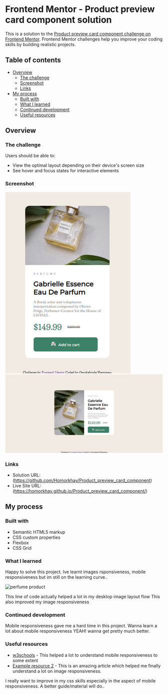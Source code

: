 # Frontend Mentor - Product preview card component solution

This is a solution to the [Product preview card component challenge on Frontend Mentor](https://www.frontendmentor.io/challenges/product-preview-card-component-GO7UmttRfa). Frontend Mentor challenges help you improve your coding skills by building realistic projects. 

## Table of contents

- [Overview](#overview)
  - [The challenge](#the-challenge)
  - [Screenshot](#screenshot)
  - [Links](#links)
- [My process](#my-process)
  - [Built with](#built-with)
  - [What I learned](#what-i-learned)
  - [Continued development](#continued-development)
  - [Useful resources](#useful-resources)
  
## Overview

### The challenge

Users should be able to:

- View the optimal layout depending on their device's screen size
- See hover and focus states for interactive elements

### Screenshot

![](design/mobile_solution.png)
![](design/desktop_solution.png)

### Links

- Solution URL: (https://github.com/Homorkhay/Product_preview_card_component)
- Live Site URL: (https://homorkhay.github.io/Product_preview_card_component/)

## My process

### Built with

- Semantic HTML5 markup
- CSS custom properties
- Flexbox
- CSS Grid

### What I learned

Happy to solve this project. Ive learnt images rsponsiveness, mobile responsiveness but im still on the learning curve.. 

 <img srcset="images/image-product-desktop.jpg 600w, images/image-product-mobile.jpg 686w"
            sizes="(max-width: 600px) 686px, 300px"
            src="images/image-product-desktop.jpg"
            alt="perfume product">
 
 This line of code actually helped a lot in my desktop image layout flow
 This also improved my image responsiveness

### Continued development

Mobile responsiveness gave me a hard time in this project. Wanna learn a lot about mobile responsiveness YEAH! wanna get pretty much better.

### Useful resources

- [w3schools](https://www.w3schools.com) - This helped a lot to understand mobile responsiveness to some extent
- [Example resource 2](https://https://imagify.io/blog/make-responsive-images/) - This is an amazing article which helped me finally understand a lot on image responsiveness.

I really want to improve in my css skills especially in the aspect of mobile responsiveness. A better guide/material will do..
